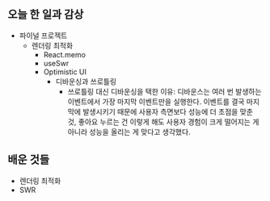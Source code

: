 ## 오늘 한 일과 감상
- 파이널 프로젝트
  - 렌더링 최적화
    - React.memo
    - useSwr
    - Optimistic UI
      - 디바운싱과 쓰로틀링
        - 쓰로틀링 대신 디바운싱을 택한 이유: 디바운스는 여러 번 발생하는 이벤트에서 가장 마지막 이벤트만을 실행한다. 이벤트를 결국 마지막에 발생시키기 때문에 사용자 측면보다 성능에 더 초점을 맞춘 것, 좋아요 누르는 건 이렇게 해도 사용자 경험이 크게 떨어지는 게 아니라 성능을 올리는 게 맞다고 생각했다.

## 배운 것들
- 렌더링 최적화
- SWR
